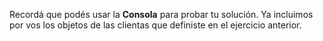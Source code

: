 Recordá que podés usar la **Consola** para probar tu solución. Ya incluimos por vos los objetos de las clientas que definiste en el ejercicio anterior. 